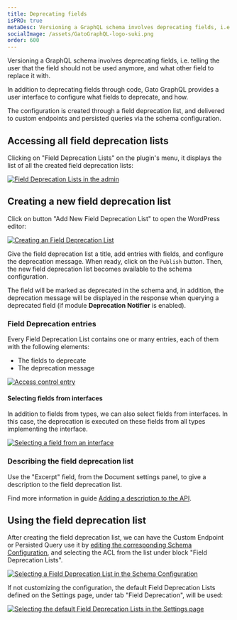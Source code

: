 ```yaml
---
title: Deprecating fields
isPRO: true
metaDesc: Versioning a GraphQL schema involves deprecating fields, i.e. telling the user that the field should not be used anymore, and what other field to replace it with.
socialImage: /assets/GatoGraphQL-logo-suki.png
order: 600
---
```


Versioning a GraphQL schema involves deprecating fields, i.e. telling the user that the field should not be used anymore, and what other field to replace it with.

In addition to deprecating fields through code, Gato GraphQL provides a user interface to configure what fields to deprecate, and how.

The configuration is created through a field deprecation list, and delivered to custom endpoints and persisted queries via the schema configuration.

## Accessing all field deprecation lists

Clicking on "Field Deprecation Lists" on the plugin's menu, it displays the list of all the created field deprecation lists:

<div class="img-width-1024" markdown=1>

<a href="/assets/guides/upstream-pro/field-deprecation-lists.png" target="_blank">![Field Deprecation Lists in the admin](/assets/guides/upstream-pro/field-deprecation-lists.png "Field Deprecation Lists in the admin")</a>

</div>

## Creating a new field deprecation list

Click on button "Add New Field Deprecation List" to open the WordPress editor:

<a href="/assets/guides/upstream-pro/field-deprecation-list.png" target="_blank">![Creating an Field Deprecation List](/assets/guides/upstream-pro/field-deprecation-list.png "Creating an Field Deprecation List")</a>

Give the field deprecation list a title, add entries with fields, and configure the deprecation message. When ready, click on the `Publish` button. Then, the new field deprecation list becomes available to the schema configuration.

The field will be marked as deprecated in the schema and, in addition, the deprecation message will be displayed in the response when querying a deprecated field (if module **Deprecation Notifier** is enabled).

### Field Deprecation entries

Every Field Deprecation List contains one or many entries, each of them with the following elements:

- The fields to deprecate
- The deprecation message

<a href="/assets/guides/upstream-pro/field-deprecation-entry.png" target="_blank">![Access control entry](/assets/guides/upstream-pro/field-deprecation-entry.png "Access control entry")</a>

#### Selecting fields from interfaces

In addition to fields from types, we can also select fields from interfaces. In this case, the deprecation is executed on these fields from all types implementing the interface.

<div class="img-width-430" markdown=1>

<a href="/assets/guides/upstream/selecting-field-from-interface.png" target="_blank">![Selecting a field from an interface](/assets/guides/upstream/selecting-field-from-interface.png "Selecting a field from an interface")</a>

</div>

### Describing the field deprecation list

Use the "Excerpt" field, from the Document settings panel, to give a description to the field deprecation list.

Find more information in guide [Adding a description to the API](../../config/adding-a-description-to-the-api/).

## Using the field deprecation list

After creating the field deprecation list, we can have the Custom Endpoint or Persisted Query use it by [editing the corresponding Schema Configuration](../../use/creating-a-schema-configuration/), and selecting the ACL from the list under block "Field Deprecation Lists".

<a href="/assets/guides/upstream-pro/schema-config-field-deprecation-lists.png" target="_blank">![Selecting a Field Deprecation List in the Schema Configuration](/assets/guides/upstream-pro/schema-config-field-deprecation-lists.png "Selecting a Field Deprecation List in the Schema Configuration")</a>

If not customizing the configuration, the default Field Deprecation Lists defined on the Settings page, under tab "Field Deprecation", will be used:

<a href="/assets/guides/upstream-pro/settings-field-deprecation-lists.png" target="_blank">![Selecting the default Field Deprecation Lists in the Settings page](/assets/guides/upstream-pro/settings-field-deprecation-lists.png "Selecting the default Field Deprecation Lists in the Settings page")</a>
